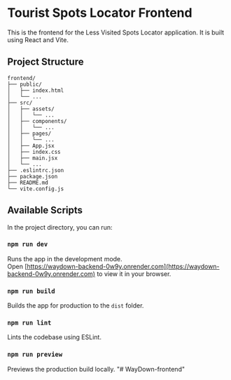 # Tourist Spots Locator Frontend

This is the frontend for the Less Visited Spots Locator application. It is built using React and Vite.

## Project Structure

```
frontend/
├── public/
│   ├── index.html
│   └── ...
├── src/
│   ├── assets/
│   │   └── ...
│   ├── components/
│   │   └── ...
│   ├── pages/
│   │   └── ...
│   ├── App.jsx
│   ├── index.css
│   ├── main.jsx
│   └── ...
├── .eslintrc.json
├── package.json
├── README.md
└── vite.config.js
```

## Available Scripts

In the project directory, you can run:

### `npm run dev`

Runs the app in the development mode.\
Open [https://waydown-backend-0w9y.onrender.com](https://waydown-backend-0w9y.onrender.com) to view it in your browser.

### `npm run build`

Builds the app for production to the `dist` folder.

### `npm run lint`

Lints the codebase using ESLint.

### `npm run preview`

Previews the production build locally.
"# WayDown-frontend"
